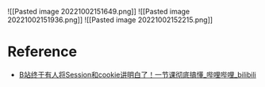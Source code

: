 ![[Pasted image 20221002151649.png]]
![[Pasted image 20221002151936.png]]
![[Pasted image 20221002152215.png]]




# Reference
- [B站终于有人将Session和cookie讲明白了！一节课彻底搞懂_哔哩哔哩_bilibili](https://www.bilibili.com/video/BV1qu411Z745/?spm_id_from=333.337.search-card.all.click&vd_source=25509bb582bc4a25d86d871d5cdffca3)